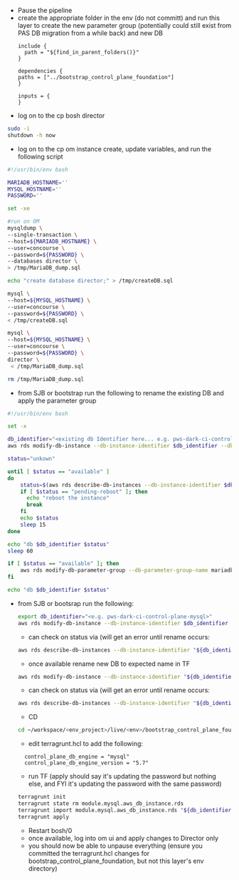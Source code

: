 - Pause the pipeline
- create the appropriate folder in the env (do not committ) and run this layer to create the new parameter group (potentially could still exist from PAS DB migration from a while back) and new DB
  ```hcl
  include {
    path = "${find_in_parent_folders()}"
  }
  
  dependencies {
  paths = ["../bootstrap_control_plane_foundation"]
  }
  
  inputs = {
  }
  ```
- log on to the cp bosh director
```bash
sudo -i
shutdown -h now
```

- log on to the cp om instance
  create, update variables, and run the following script
```bash
#!/usr/bin/env bash

MARIADB_HOSTNAME=''
MYSQL_HOSTNAME=''
PASSWORD=''

set -xe

#run on OM
mysqldump \
--single-transaction \
--host=${MARIADB_HOSTNAME} \
--user=concourse \
--password=${PASSWORD} \
--databases director \
> /tmp/MariaDB_dump.sql

echo "create database director;" > /tmp/createDB.sql

mysql \
--host=${MYSQL_HOSTNAME} \
--user=concourse \
--password=${PASSWORD} \
< /tmp/createDB.sql

mysql \
--host=${MYSQL_HOSTNAME} \
--user=concourse \
--password=${PASSWORD} \
director \
 < /tmp/MariaDB_dump.sql

rm /tmp/MariaDB_dump.sql

```

- from SJB or bootstrap run the following to rename the existing DB and apply the parameter group
```bash
#!/usr/bin/env bash

set -x

db_identifier="<existing db Identifier here... e.g. pws-dark-ci-control-plane-mysql>"
aws rds modify-db-instance --db-instance-identifier $db_identifier --db-parameter-group-name mariadb-read-only --apply-immediately

status="unkown"

until [ $status == "available" ]
do
	status=$(aws rds describe-db-instances --db-instance-identifier $db_identifier |jq -r .DBInstances[].DBInstanceStatus)
	if [ $status == "pending-reboot" ]; then
	  echo "reboot the instance"
	  break
	fi
	echo $status
	sleep 15
done

echo "db $db_identifier $status"
sleep 60

if [ $status == "available" ]; then
	aws rds modify-db-parameter-group --db-parameter-group-name mariadb-read-only --parameters "ParameterName='read_only',ParameterValue=1,ApplyMethod=immediate"
fi

echo "db $db_identifier $status"

```

- from SJB or bootsrap run the following:
  ```bash
  export db_identifier="<e.g. pws-dark-ci-control-plane-mysql>"
  aws rds modify-db-instance --db-instance-identifier $db_identifier --new-db-instance-identifier "${db_identifier}-mariadb" --apply-immediately
  ```
    - can check on status via (will get an error until rename occurs:
  ```bash
  aws rds describe-db-instances --db-instance-identifier "${db_identifier}-mariadb" |jq -r .DBInstances[].DBInstanceStatus
  ```
    - once available rename new DB to expected name in TF
  ```bash
  aws rds modify-db-instance --db-instance-identifier "${db_identifier}-mysql" --new-db-instance-identifier "${db_identifier}" --apply-immediately  
  ```
    - can check on status via (will get an error until rename occurs:
  ```bash
  aws rds describe-db-instances --db-instance-identifier "${db_identifier}" |jq -r .DBInstances[].DBInstanceStatus
  ```

    - CD
  ```bash
  cd ~/workspace/<env_project>/live/<env>/bootstrap_control_plane_foundation
  ```

    - edit terragrunt.hcl to add the following:
  ```hcl
    control_plane_db_engine = "mysql"
    control_plane_db_engine_version = "5.7"
  ```
    - run TF (apply should say it's updating the password but nothing else, and FYI it's updating the password with the same password)
  ```bash
  terragrunt init
  terragrunt state rm module.mysql.aws_db_instance.rds
  terragrunt import module.mysql.aws_db_instance.rds "${db_identifier}"
  terragrunt apply  
  ```

    - Restart bosh/0
    - once available, log into om ui and apply changes to Director only
    - you should now be able to unpause everything (ensure you committed the terragrunt.hcl changes for bootstrap_control_plane_foundation, but not this layer's env directory)
